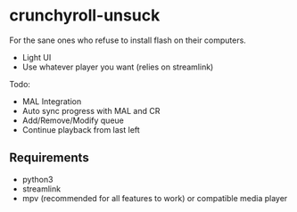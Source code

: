# crunchyroll-unsuck

For the sane ones who refuse to install flash on their computers.

- Light UI
- Use whatever player you want (relies on streamlink)

Todo:

- MAL Integration
- Auto sync progress with MAL and CR
- Add/Remove/Modify queue
- Continue playback from last left


## Requirements

- python3
- streamlink
- mpv (recommended for all features to work) or compatible media player
